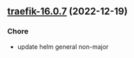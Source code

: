 

## [traefik-16.0.7](https://github.com/truecharts/charts/compare/traefik-16.0.6...traefik-16.0.7) (2022-12-19)

### Chore

- update helm general non-major
  
  